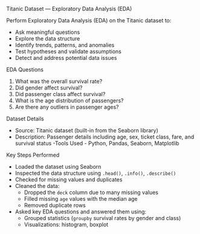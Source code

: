 Titanic Dataset — Exploratory Data Analysis (EDA)

Perform Exploratory Data Analysis (EDA) on the Titanic dataset to:
- Ask meaningful questions
- Explore the data structure
- Identify trends, patterns, and anomalies
- Test hypotheses and validate assumptions
- Detect and address potential data issues

EDA Questions
1. What was the overall survival rate?  
2. Did gender affect survival?  
3. Did passenger class affect survival?  
4. What is the age distribution of passengers?  
5. Are there any outliers in passenger ages?

Dataset Details
- Source: Titanic dataset (built-in from the Seaborn library)
- Description: Passenger details including age, sex, ticket class, fare, and survival status
-Tools Used - Python, Pandas, Seaborn, Matplotlib 

Key Steps Performed
- Loaded the dataset using Seaborn
- Inspected the data structure using `.head()`, `.info()`, `.describe()`
- Checked for missing values and duplicates
- Cleaned the data:
  - Dropped the `deck` column due to many missing values
  - Filled missing `age` values with the median age
  - Removed duplicate rows
- Asked key EDA questions and answered them using:
  - Grouped statistics (`groupby` survival rates by gender and class)
  - Visualizations: histogram, boxplot